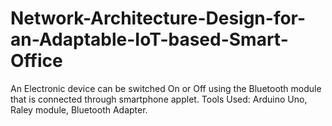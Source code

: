 # Network-Architecture-Design-for-an-Adaptable-IoT-based-Smart-Office
 An Electronic device can be switched On or Off using the Bluetooth module that is connected through smartphone applet. Tools Used: Arduino Uno, Raley module, Bluetooth Adapter. 
